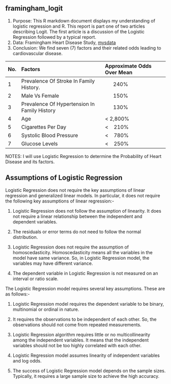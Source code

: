## framingham_logit

1. Purpose: This R markdown document displays my understanding of logistic regression and R. This report is part one of two articles describing Logit. The first article is a discussion of the Logistic Regression followed by a typical report.
2. Data: Framingham Heart Disease Study, [mysdata](https://github.com/mccurcio/Logistic_with_R/blob/main/fhds_dataset.zip)
3. Conclusion: We find seven (7) factors and their related odds leading to cardiovascular disease.

| No. | Factors                                      | Approximate Odds Over Mean               |
| :-- | :------------------------------------------- | :--------------------------------------- |
| 1   | Prevalence Of Stroke In Family History.      | &nbsp;&nbsp;&nbsp;&nbsp;&nbsp;&nbsp;240% |
| 2   | Male Vs Female                               | &nbsp;&nbsp;&nbsp;&nbsp;&nbsp;&nbsp;150% |
| 3   | Prevalence Of Hypertension In Family History | &nbsp;&nbsp;&nbsp;&nbsp;&nbsp;&nbsp;130% |
| 4   | Age                                          | < 2,800%                                 |
| 5   | Cigarettes Per Day                           | < &nbsp;&nbsp;&nbsp;210%                 |
| 6   | Systolic Blood Pressure                      | < &nbsp;&nbsp;&nbsp;780%                 |
| 7   | Glucose Levels                               | < &nbsp;&nbsp;&nbsp;250%                 |


NOTES: I will use Logistic Regression to determine the Probability of Heart Disease and its factors.


## Assumptions of Logistic Regression

Logistic Regression does not require the key assumptions of linear regression and generalized linear models. In particular, it does not require the following key assumptions of linear regression:-

1.	Logistic Regression does not follow the assumption of linearity. It does not require a linear relationship between the independent and dependent variables. 

2.	The residuals or error terms do not need to follow the normal distribution.

3.	Logistic Regression does not require the assumption of homoscedasticity. Homoscedasticity means all the variables in the model have same variance. So, in Logistic Regression model, the variables may have different variance.

4.	The dependent variable in Logistic Regression is not measured on an interval or ratio scale.

The Logistic Regression model requires several key assumptions. These are as follows:-

1.	Logistic Regression model requires the dependent variable to be binary, multinomial or ordinal in nature. 

2.	It requires the observations to be independent of each other. So, the observations should not come from repeated measurements.

3.	Logistic Regression algorithm requires little or no multicollinearity among the independent variables. It means that the independent variables should not be too highly correlated with each other.

4.	Logistic Regression model assumes linearity of independent variables and log odds.

5.	The success of Logistic Regression model depends on the sample sizes. Typically, it requires a large sample size to achieve the high accuracy.



